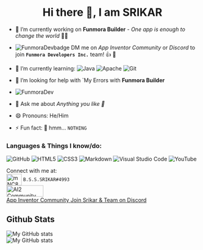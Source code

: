 <center>
  <h1>Hi there 👋, I am SRIKAR</h1>
</center>

<!--
**SRIKAR-B-S-S/SRIKAR-B-S-S** is a ✨ _special_ ✨ repository because its `README.md` (this file) appears on your GitHub profile.

Here are some ideas to get you started:
-->

- 🔭 I’m currently working on **Funmora Builder** - *One app is enough to change the world* 👨‍💻
- ![FunmoraDevbadge](https://img.shields.io/badge/-I%20am%20a%20Funmora%20Dev-f55f5f) DM me on *App Inventor Community* or *Discord* to join **``Funmora Developers Inc.``** team! 👍 🤩
- 🌱 I’m currently learning:
 ![Java](https://img.shields.io/badge/java-%23ED8B00.svg?style=for-the-badge&logo=java&logoColor=white) 	![Apache](https://img.shields.io/badge/apache-%23D42029.svg?style=for-the-badge&logo=apache&logoColor=white) ![Git](https://img.shields.io/badge/git-%23F05033.svg?style=for-the-badge&logo=git&logoColor=white)
 
- 🤔 I’m looking for help with `My Errors with **Funmora Builder**

- ![FunmoraDev](https://img.shields.io/badge/CEO%2C%20Founder%20Chairman%20of%20-Funmora%20Developers%20Inc.-f55f5f)

- 💬 Ask me about *Anything you like 🤣*

- 😄 Pronouns: He/Him

- ⚡ Fun fact: 🤔 hmm... ``NOTHING``


### Languages & Things I know/do:
![GitHub](https://img.shields.io/badge/github-%23121011.svg?style=for-the-badge&logo=github&logoColor=white)
![HTML5](https://img.shields.io/badge/html5-%23E34F26.svg?style=for-the-badge&logo=html5&logoColor=white)
![CSS3](https://img.shields.io/badge/css3-%231572B6.svg?style=for-the-badge&logo=css3&logoColor=white)
![Markdown](https://img.shields.io/badge/markdown-%23000000.svg?style=for-the-badge&logo=markdown&logoColor=white)
![Visual Studio Code](https://img.shields.io/badge/Visual%20Studio%20Code-0078d7.svg?style=for-the-badge&logo=visual-studio-code&logoColor=white)
![YouTube](https://img.shields.io/badge/Tech%20World%20With%20Srikar-%23FF0000.svg?style=for-the-badge&logo=YouTube&logoColor=white)

Connect with me at: <br>
<img align="center" src="https://raw.githubusercontent.com/rahuldkjain/github-profile-readme-generator/master/src/images/icons/Social/discord.svg" alt="mNC8XEW3" height="30" width="40"> ``B.S.S.SRIKAR#4993`` <br>
<a href="https://community.appinventor.mit.edu/u/SRIKAR_B.S.S/summary"> 
<img src="https://community.appinventor.mit.edu/uploads/default/original/1X/69d98bd983c7c56415dd3f05dea67a20ac6d355c.png" alt="AI2 Community" height="30" width="97"><br>App Inventor Community </a>
<a href="https://discord.gg/aWPMRpUZ" alt="Srikar & Team on Discord">Join Srikar & Team on Discord</a>

## Github Stats
![My GitHub stats](https://github-readme-stats.vercel.app/api?username=SRIKAR-B-S-S&count_private=true&show_icons=true&theme=dracula)<br>
![My GitHub stats](https://github-readme-stats.vercel.app/api/top-langs/?username=SRIKAR-B-S-S&layout=compact)
